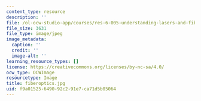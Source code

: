 ```yaml
---
content_type: resource
description: ''
file: /ol-ocw-studio-app/courses/res-6-005-understanding-lasers-and-fiberoptics-spring-2008/f9a01525649092c291e7ca71d5b05064_fiberoptics.jpg
file_size: 3631
file_type: image/jpeg
image_metadata:
  caption: ''
  credit: ''
  image-alt: ''
learning_resource_types: []
license: https://creativecommons.org/licenses/by-nc-sa/4.0/
ocw_type: OCWImage
resourcetype: Image
title: fiberoptics.jpg
uid: f9a01525-6490-92c2-91e7-ca71d5b05064
---
```

